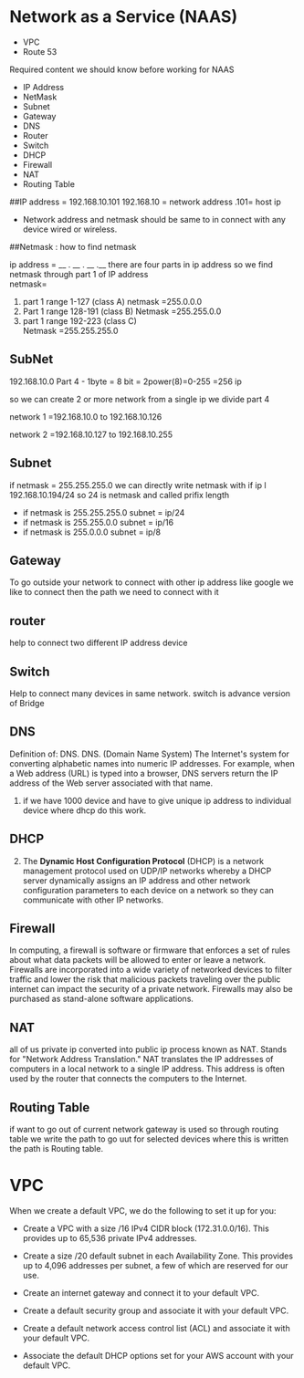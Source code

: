 # Network as a Service (NAAS)

* VPC
* Route 53 

Required content we should know before working for NAAS
* IP Address
* NetMask
* Subnet 
* Gateway
* DNS
* Router
* Switch
* DHCP
* Firewall
* NAT
* Routing Table

##IP address = 192.168.10.101
192.168.10 = network address 
.101= host ip

* Network address and netmask should be same to in connect
 with any device  wired or wireless.

##Netmask : how to find netmask 

ip address = __ . __ . __ .__
there are four parts in ip address
so we find netmask through part 1 of IP address  
netmask=
1. part 1 range 1-127  (class A)
        netmask =255.0.0.0
2. Part 1 range 128-191  (class B)
        Netmask =255.255.0.0
3. part 1 range 192-223   (class C)  
        Netmask =255.255.255.0

## SubNet
192.168.10.0 
Part 4 - 1byte = 8 bit = 2power(8)=0-255 =256 ip 

so we can create 2 or more network from a single ip we divide
 part 4 

network 1 =192.168.10.0 to 192.168.10.126

network 2 =192.168.10.127 to 192.168.10.255

## Subnet
if netmask = 255.255.255.0 
we can directly write netmask with if ip l 192.168.10.194/24 
so 24 is netmask and called prifix length
* if netmask is 255.255.255.0
 subnet = ip/24
* if netmask is 255.255.0.0
 subnet = ip/16
* if netmask is 255.0.0.0
 subnet = ip/8  

## Gateway
To go outside your network to connect with other ip address 
like google we like to connect then the path we need to
 connect with it 

## router 
help to connect two different IP address device 

## Switch 
Help to connect many devices in same network. switch is
 advance version of Bridge 

## DNS
Definition of: DNS. DNS. (Domain Name System) The Internet's
system for converting alphabetic names into numeric IP
addresses. For example, when a Web address (URL) is typed
into a browser, DNS servers return the IP address of the
Web server associated with that name.

1. if we have 1000 device and have to give unique ip address
 to individual device  where dhcp do this work.

## DHCP 

2. The __Dynamic Host Configuration Protocol__ (DHCP) is a
network management protocol used on UDP/IP networks whereby
a DHCP server dynamically assigns an IP address and other
network configuration parameters to each device on a
network so they can communicate with other IP networks.

## Firewall
In computing, a firewall is software or firmware that
 enforces a set of rules about what data packets will be
allowed to enter or leave a network. Firewalls are 
incorporated into a wide variety of networked devices to
filter traffic and lower the risk that malicious packets 
traveling over the public internet can impact the security 
of a private network. Firewalls may also be purchased as 
stand-alone software applications.


## NAT
all of us private ip converted into public ip process known as NAT.
Stands for "Network Address Translation." NAT translates the IP addresses of computers in a local network to a single IP address. This address is often used by the router that connects the computers to the Internet.

## Routing Table 
if want to go out of current network gateway is used so 
through routing table we write the path to go uut for
 selected devices 
where this is written the path is Routing table.

# VPC 
When we create a default VPC, we do the following to set it up for you:

* Create a VPC with a size /16 IPv4
 CIDR block (172.31.0.0/16). This
  provides up to 65,536 private IPv4
   addresses.

* Create a size /20 default subnet in
 each Availability Zone. This
  provides up to 4,096 addresses per
   subnet, a few of which are
    reserved for our use.

* Create an internet gateway and
 connect it to your default VPC.

* Create a default security group and 
associate it with your default VPC.

* Create a default network access
 control list (ACL) and associate it
  with your default VPC.

* Associate the default DHCP options
 set for your AWS account with your
  default VPC.

